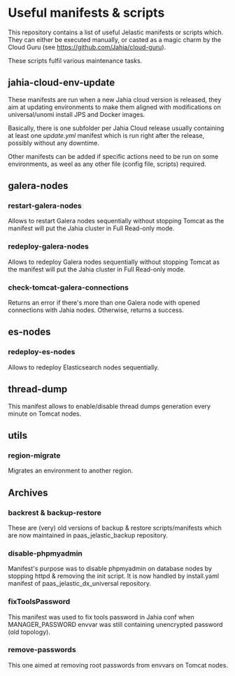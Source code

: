 # Useful manifests & scripts

This repository contains a list of useful Jelastic manifests or scripts which. They can either be executed manually, or casted as a magic charm by the Cloud Guru (see https://github.com/Jahia/cloud-guru).

These scripts fulfil various maintenance tasks.

## jahia-cloud-env-update

These manifests are run when a new Jahia cloud version is released, they aim at updating environments to make them aligned with modifications on universal/unomi install JPS and Docker images.

Basically, there is one subfolder per Jahia Cloud release usually containing at least one *update.yml* manifest which is run right after the release, possibly without any downtime.

Other manifests can be added if specific actions need to be run on some environments, as weel as any other file (config file, scripts) required.

## galera-nodes

### restart-galera-nodes

Allows to restart Galera nodes sequentially without stopping Tomcat as the manifest will put the Jahia cluster in Full Read-only mode.

### redeploy-galera-nodes

Allows to redeploy Galera nodes sequentially without stopping Tomcat as the manifest will put the Jahia cluster in Full Read-only mode.

### check-tomcat-galera-connections

Returns an error if there's more than one Galera node with opened connections with Jahia nodes. Otherwise, returns a success.  

## es-nodes

### redeploy-es-nodes

Allows to redeploy Elasticsearch nodes sequentially.

## thread-dump

This manifest allows to enable/disable thread dumps generation every minute on Tomcat nodes.

## utils

### region-migrate

Migrates an environment to another region.

## Archives

### backrest & backup-restore

These are (very) old versions of backup & restore scripts/manifests which are now maintained in paas_jelastic_backup repository.

### disable-phpmyadmin

Manifest's purpose was to disable phpmyadmin on database nodes by stopping httpd & removing the init script. It is now handled by install.yaml manifest of paas_jelastic_dx_universal repository.

### fixToolsPassword

This manifest was used to fix tools password in Jahia conf when MANAGER_PASSWORD envvar was still containing unencrypted password (old topology).

### remove-passwords

This one aimed at removing root passwords from envvars on Tomcat nodes.
